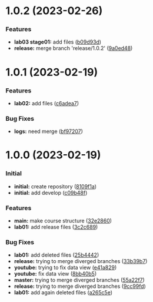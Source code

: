 # 1.0.2 (2023-02-26)

### Features

* **lab03 stage01:** add files ([b09d93d](https://github.com/vvsattarova/study_2022-2023_mathmod/commit/b09d93d833116b1e8fd16886aa265428c2186966))
* **release:** merge branch 'release/1.0.2' ([9a0ed48](https://github.com/vvsattarova/study_2022-2023_mathmod/commit/9a0ed48d350ac6633f18ebdd2c947f6482e2124a))


# 1.0.1 (2023-02-19)

### Features

* **lab02:** add files ([c6adea7](https://github.com/vvsattarova/study_2022-2023_mathmod/commit/c6adea70b26a24a8d3b0e0ca6cf63c3ddb0eb94b))

### Bug Fixes

* **logs:** need merge ([bf97207](https://github.com/vvsattarova/study_2022-2023_mathmod/commit/bf972074a5f9bade00825c51a0588b539263ebd8))


# 1.0.0 (2023-02-19)

### Initial

* **initial:** create repository ([8109f1a](https://github.com/vvsattarova/study_2022-2023_mathmod/commit/8109f1a69a6a9c211b28a67bb77379390769a208))
* **initial:** add develop ([c09b48f](https://github.com/vvsattarova/study_2022-2023_mathmod/commit/c09b48f16ac8e31ccd1b10c6a055be1a2d5959d4))         

### Features

* **main:** make course structure ([32e2860](https://github.com/vvsattarova/study_2022-2023_mathmod/commit/32e2860f4edd7b64871c9fb929eb5a534abeb327))
* **lab01:** add release files ([3c2c689](https://github.com/vvsattarova/study_2022-2023_mathmod/commit/3c2c689226673d4381825c9cfbc93c98e6459f84))

### Bug Fixes

* **lab01:** add deleted files ([25b4442](https://github.com/vvsattarova/study_2022-2023_mathmod/commit/25b444249798970f83dba66430728eea643ed574))
* **release:** trying to merge diverged branches ([33b39b7](https://github.com/vvsattarova/study_2022-2023_mathmod/commit/33b39b7c4c73ec9fd8ce620766331998d4b1f713))
* **youtube:** trying to fix data view ([e41a829](https://github.com/vvsattarova/study_2022-2023_mathmod/commit/e41a82967c07bdf8e234b64e670cdd53c7d10e39))
* **youtube:** fix data view ([8bb40b5](https://github.com/vvsattarova/study_2022-2023_mathmod/commit/8bb40b526b030ee28da3c8d56f39ba62ad2a7476))
* **master:** trying to merge diverged branches ([55a22f7](https://github.com/vvsattarova/study_2022-2023_mathmod/commit/55a22f7e915d3319cce35c5b0dc16b743cee4b61))
* **release:** trying to merge diverged branches ([9cc99fd](https://github.com/vvsattarova/study_2022-2023_mathmod/commit/9cc99fd2a50a0ee8d7554a1dec8413f08e808c12))
* **lab01:** add again deleted files ([a265c5e](https://github.com/vvsattarova/study_2022-2023_mathmod/commit/a265c5e0ad49ad2685d4e91b7641a42ee9910af7))        







